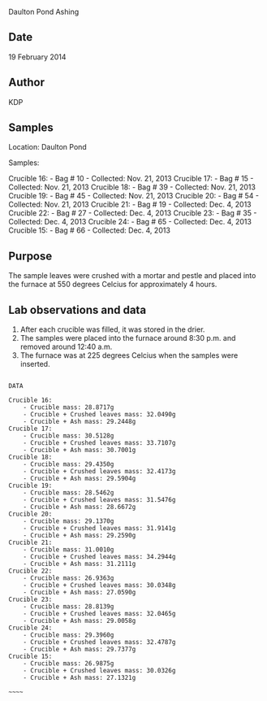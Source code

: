 Daulton Pond Ashing

## Date

19 February 2014

## Author

KDP

## Samples

Location: Daulton Pond

Samples:

Crucible 16: 
	- Bag # 10
	- Collected: Nov. 21, 2013 
Crucible 17:
	- Bag # 15 
	- Collected: Nov. 21, 2013 
Crucible 18:
	- Bag # 39 
	- Collected: Nov. 21, 2013 
Crucible 19:
	- Bag # 45
	- Collected: Nov. 21, 2013 
Crucible 20:
	- Bag # 54
	- Collected: Nov. 21, 2013
Crucible 21:
	- Bag # 19
	- Collected: Dec. 4, 2013 
Crucible 22:
	- Bag # 27 
	- Collected: Dec. 4, 2013 
Crucible 23:
	- Bag # 35
	- Collected: Dec. 4, 2013 
Crucible 24:
	- Bag # 65 
	- Collected: Dec. 4, 2013 
Crucible 15:
	- Bag # 66
	- Collected: Dec. 4, 2013 

## Purpose

The sample leaves were crushed with a mortar and pestle and placed into the furnace at 550 degrees Celcius for approximately 4 hours.

## Lab observations and data

1. After each crucible was filled, it was stored in the drier.
2. The samples were placed into the furnace around 8:30 p.m. and removed around 12:40 a.m.
3. The furnace was at 225 degrees Celcius when the samples were inserted. 

~~~~~

DATA 

Crucible 16:
	- Crucible mass: 28.8717g
	- Crucible + Crushed leaves mass: 32.0490g
	- Crucible + Ash mass: 29.2448g
Crucible 17:
	- Crucible mass: 30.5128g 
	- Crucible + Crushed leaves mass: 33.7107g
	- Crucible + Ash mass: 30.7001g
Crucible 18:
	- Crucible mass: 29.4350g 
	- Crucible + Crushed leaves mass: 32.4173g 
	- Crucible + Ash mass: 29.5904g
Crucible 19:
	- Crucible mass: 28.5462g
	- Crucible + Crushed leaves mass: 31.5476g  
	- Crucible + Ash mass: 28.6672g
Crucible 20:
	- Crucible mass: 29.1370g
	- Crucible + Crushed leaves mass: 31.9141g 
	- Crucible + Ash mass: 29.2590g
Crucible 21:
	- Crucible mass: 31.0010g
	- Crucible + Crushed leaves mass: 34.2944g 
	- Crucible + Ash mass: 31.2111g
Crucible 22:
	- Crucible mass: 26.9363g
	- Crucible + Crushed leaves mass: 30.0348g  
	- Crucible + Ash mass: 27.0590g
Crucible 23:
	- Crucible mass: 28.8139g
	- Crucible + Crushed leaves mass: 32.0465g  
	- Crucible + Ash mass: 29.0058g
Crucible 24:
	- Crucible mass: 29.3960g
	- Crucible + Crushed leaves mass: 32.4787g  
	- Crucible + Ash mass: 29.7377g
Crucible 15:
	- Crucible mass: 26.9875g
	- Crucible + Crushed leaves mass: 30.0326g  
	- Crucible + Ash mass: 27.1321g

~~~~

